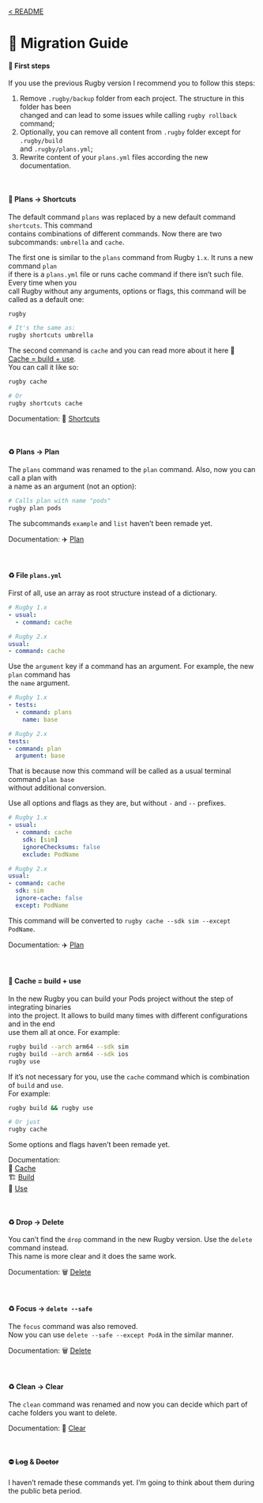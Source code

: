 [< README](../README.md)

# 🚏 Migration Guide

#### 🚩 First steps

If you use the previous Rugby version I recommend you to follow this steps:

1. Remove `.rugby/backup` folder from each project. The structure in this folder has been\
   changed and can lead to some issues while calling `rugby rollback` command;
3. Optionally, you can remove all content from `.rugby` folder except for `.rugby/build`\
   and `.rugby/plans.yml`;
5. Rewrite content of your `plans.yml` files according the new documentation.

<br>

#### 🚚 Plans → Shortcuts

The default command `plans` was replaced by a new default command `shortcuts`. This command\
contains combinations of different commands. Now there are two subcommands: `umbrella` and `cache`.

The first one is similar to the `plans` command from Rugby `1.x`. It runs a new command `plan`\
if there is a `plans.yml` file or runs cache command if there isn’t such file. Every time when you\
call Rugby without any arguments, options or flags, this command will be called as a default one:

```sh
rugby

# It's the same as:
rugby shortcuts umbrella
```

The second command is `cache` and you can read more about it here 🧩 [Cache = build + use](#cache--build--use).\
You can call it like so:

```sh
rugby cache

# Or
rugby shortcuts cache
```

Documentation: 📍 [Shortcuts](Documentation/Shortcuts.md)

<br>

#### ♻️ Plans → Plan

The `plans` command was renamed to the `plan` command. Also, now you can call a plan with\
a name as an argument (not an option):

```sh
# Calls plan with name "pods"
rugby plan pods
```

The subcommands `example` and `list` haven’t been remade yet.

Documentation: ✈️ [Plan](Documentation/Plan.md) 

<br>

#### ♻️ File `plans.yml`

First of all, use an array as root structure instead of a dictionary.

```yaml
# Rugby 1.x
- usual:
  - command: cache

# Rugby 2.x
usual:
- command: cache
```

Use the `argument` key if a command has an argument. For example, the new `plan` command has\
the `name` argument.

```yaml
# Rugby 1.x
- tests:
  - command: plans
    name: base

# Rugby 2.x
tests:
- command: plan
  argument: base
```

That is because now this command will be called as a usual terminal command `plan base`\
without additional conversion.

Use all options and flags as they are, but without `-` and `--` prefixes.

```yaml
# Rugby 1.x
- usual:
  - command: cache
    sdk: [sim]
    ignoreChecksums: false
    exclude: PodName

# Rugby 2.x
usual:
- command: cache
  sdk: sim
  ignore-cache: false
  except: PodName
```

This command will be converted to `rugby cache --sdk sim --except PodName`.

Documentation: ✈️ [Plan](Documentation/Plan.md) 

<br>

#### 🧩 Cache = build + use

In the new Rugby you can build your Pods project without the step of integrating binaries\
into the project. It allows to build many times with different configurations and in the end\
use them all at once. For example:

```sh
rugby build --arch arm64 --sdk sim
rugby build --arch arm64 --sdk ios
rugby use
```

If it’s not necessary for you, use the `cache` command which is combination of `build` and `use`.\
For example:

```sh
rugby build && rugby use

# Or just
rugby cache
```

Some options and flags haven’t been remade yet.

Documentation:\
🏈 [Cache](Documentation/Shortcuts/Cache.md)\
🏗️ [Build](Documentation/Build.md)\
🎯 [Use](Documentation/Use.md)

<br>

#### ♻️ Drop → Delete

You can’t find the `drop` command in the new Rugby version. Use the `delete` command instead.\
This name is more clear and it does the same work.

Documentation: 🗑️ [Delete](Documentation/Delete.md) 

<br>

#### ♻️ Focus → `delete --safe`

The `focus` command was also removed.\
Now you can use `delete --safe --except PodA` in the similar manner.

Documentation: 🗑️ [Delete](Documentation/Delete.md) 

<br>

#### ♻️ Clean → Clear

The `clean` command was renamed and now you can decide which part of cache folders you want to delete.

Documentation: 🧼 [Clear](Documentation/Clear.md) 

<br>

#### ⛔️ ~~Log~~ & ~~Doctor~~

I haven’t remade these commands yet. I’m going to think about them during the public beta period.

